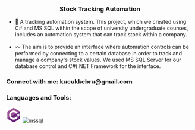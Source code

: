 <h3 align="center">Stock Tracking Automation</h3>

- 📝 A tracking automation system. This project, which we created using C# and MS SQL within the scope of university undergraduate courses, includes an automation system that can track stock within a company.

- 〰️ The aim is to provide an interface where automation controls can be performed by connecting to a certain database in order to track and manage a company's stock values. We used MS SQL Server for our database control and C#(.NET Framework for the interface.

<h3 align="left">Connect with me: kucukkebru@gmail.com </h3>
<p align="left">
</p>

<h3 align="left">Languages and Tools:</h3>
<p align="left"> <a href="https://www.w3schools.com/cs/" target="_blank" rel="noreferrer"> <img src="https://raw.githubusercontent.com/devicons/devicon/master/icons/csharp/csharp-original.svg" alt="csharp" width="40" height="40"/> </a> <a href="https://www.microsoft.com/en-us/sql-server" target="_blank" rel="noreferrer"> <img src="https://www.svgrepo.com/show/303229/microsoft-sql-server-logo.svg" alt="mssql" width="40" height="40"/> </a> </p>
